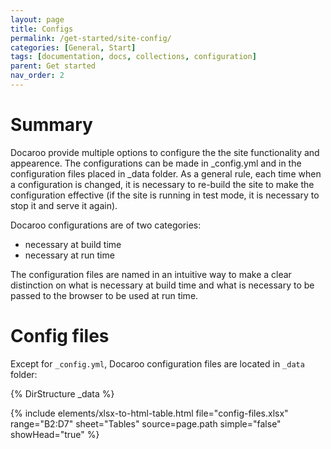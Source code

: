 ```yaml
---
layout: page
title: Configs
permalink: /get-started/site-config/
categories: [General, Start]
tags: [documentation, docs, collections, configuration]
parent: Get started
nav_order: 2
---
```


# Summary
Docaroo provide multiple options to configure the the site functionality and appearence. The configurations can be made in _config.yml and in the configuration files placed in _data folder. As a general rule, each time when a configuration is changed, it is necessary to re-build the site to make the configuration effective (if the site is running in test mode, it is necessary to stop it and serve it again).

Docaroo configurations are of two categories:
- necessary at build time
- necessary at run time

The configuration files are named in an intuitive way to make a clear distinction on what is necessary at build time and what is necessary to be passed to the browser to be used at run time. 

# Config files
Except for `_config.yml`, Docaroo configuration files are located in `_data` folder:

{% DirStructure _data %}

{% include elements/xlsx-to-html-table.html 
    file="config-files.xlsx" 
    range="B2:D7" 
    sheet="Tables"
    source=page.path
    simple="false"
    showHead="true"
%}